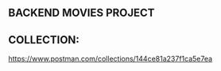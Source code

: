 ## BACKEND MOVIES PROJECT

## COLLECTION: 
https://www.postman.com/collections/144ce81a237f1ca5e7ea

<div class="postman-run-button"
data-postman-action="collection/import"
data-postman-var-1="144ce81a237f1ca5e7ea"></div>
<script type="text/javascript">
  (function (p,o,s,t,m,a,n) {
    !p[s] && (p[s] = function () { (p[t] || (p[t] = [])).push(arguments); });
    !o.getElementById(s+t) && o.getElementsByTagName("head")[0].appendChild((
      (n = o.createElement("script")),
      (n.id = s+t), (n.async = 1), (n.src = m), n
    ));
  }(window, document, "_pm", "PostmanRunObject", "https://run.pstmn.io/button.js"));
</script>